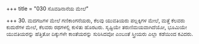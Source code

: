+++
title = "030 ಸೊವಡಿನಾನೆಯ ಮೇಲೆ"

+++
30. ಮದಗಜಗಳ  ಮೇಲೆ ಗಣಿಕಾಂಗನೆಯರು, ಕೆಲವು ಯುವತಿಯರು ಪಲ್ಲಕ್ಕಿಗಳ ಮೇಲೆ,  ಮತ್ತೆ ಕೆಲವರು ಕುದುರೆಗಳ ಮೇಲೆ, ಕೆಲವರು ರಥಗಳಲ್ಲಿ ಕುಳಿತು  ಹೊರಟರು. ಸೃಷ್ಟಿಯೇ ತರುಣಿಮಯವಾಗಿದೆಯೋ, ಭೂಮಿಯೇ ಯುವತಿಯರನ್ನು ಹೆತ್ತಿತೋ ದಿಕ್ಕುಗಳೇ ಕಾಂತೆಯರನ್ನು ಸುರಿಸಿದವೋ ಎಂಬಂತೆ ಸ್ತ್ರೀಯರು ಎಲ್ಲಾ ಕಡೆಯಿಂದ ಕವಿದರು.